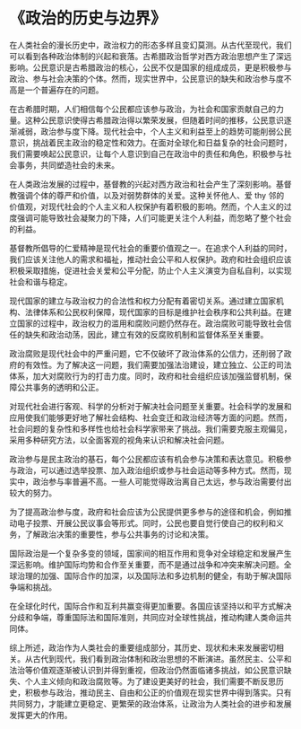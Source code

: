 # 《政治的历史与边界》



​		在人类社会的漫长历史中，政治权力的形态多样且变幻莫测。从古代至现代，我们可以看到各种政治体制的兴起和衰落。古希腊政治哲学对西方政治思想产生了深远影响。公民意识是古希腊政治的核心，公民不仅是国家的组成成员，更是积极参与政治、参与社会决策的个体。然而，现实世界中，公民意识的缺失和政治参与度不高是一个普遍存在的问题。

在古希腊时期，人们相信每个公民都应该参与政治，为社会和国家贡献自己的力量。这种公民意识使得古希腊政治得以繁荣发展，但随着时间的推移，公民意识逐渐减弱，政治参与度下降。现代社会中，个人主义和利益至上的趋势可能削弱公民意识，挑战着民主政治的稳定性和效力。在面对全球化和日益复杂的社会问题时，我们需要唤起公民意识，让每个人意识到自己在政治中的责任和角色，积极参与社会事务，共同塑造社会的未来。

在人类政治发展的过程中，基督教的兴起对西方政治和社会产生了深刻影响。基督教强调个体的尊严和价值，以及对弱势群体的关爱。这种关怀他人、爱 thy 邻的价值观，对现代社会的个人主义和人权保护有着积极的影响。然而，个人主义的过度强调可能导致社会凝聚力的下降，人们可能更关注个人利益，而忽略了整个社会的利益。

基督教所倡导的仁爱精神是现代社会的重要价值观之一。在追求个人利益的同时，我们应该关注他人的需求和福祉，推动社会公平和人权保护。政府和社会组织应该积极采取措施，促进社会关爱和公平分配，防止个人主义演变为自私自利，以实现社会和谐与稳定。

现代国家的建立与政治权力的合法性和权力分配有着密切关系。通过建立国家机构、法律体系和公民权利保障，现代国家的目标是维护社会秩序和公共利益。在建立国家的过程中，政治权力的滥用和腐败问题仍然存在。政治腐败可能导致社会信任的缺失和政治动荡，因此，建立有效的反腐败机制和监督体系至关重要。

政治腐败是现代社会中的严重问题，它不仅破坏了政治体系的公信力，还削弱了政府的有效性。为了解决这一问题，我们需要加强法治建设，建立独立、公正的司法体系，加大对腐败行为的打击力度。同时，政府和社会组织应该加强监督机制，保障公共事务的透明和公正。

对现代社会进行客观、科学的分析对于解决社会问题至关重要。社会科学的发展和应用使我们能够更好地了解社会结构、社会变迁和政治经济等方面的问题。然而，社会问题的复杂性和多样性也给社会科学家带来了挑战。我们需要克服主观偏见，采用多种研究方法，以全面客观的视角来认识和解决社会问题。

政治参与是民主政治的基石，每个公民都应该有机会参与决策和表达意见。积极参与政治，可以通过选举投票、加入政治组织或参与社会运动等多种方式。然而，现实中，政治参与率普遍不高。一些人可能觉得政治离自己太远，参与政治需要付出较大的努力。

为了提高政治参与度，政府和社会应该为公民提供更多参与的途径和机会，例如推动电子投票、开展公民议事会等形式。同时，公民也要自觉行使自己的权利和义务，了解政治决策的重要性，参与公共事务的讨论和决策。

国际政治是一个复杂多变的领域，国家间的相互作用和竞争对全球稳定和发展产生深远影响。维护国际均势和合作至关重要，而不是通过战争和冲突来解决问题。全球治理的加强、国际合作的加深，以及国际法和多边机制的健全，有助于解决国际争端和挑战。

在全球化时代，国际合作和互利共赢变得更加重要。各国应该坚持以和平方式解决分歧和争端，尊重国际法和国际准则，共同应对全球性挑战，推动构建人类命运共同体。

综上所述，政治作为人类社会的重要组成部分，其历史、现状和未来发展密切相关。从古代到现代，我们看到政治体制和政治思想的不断演进。虽然民主、公平和法治等价值观逐渐被认识到并得到重视，但政治仍然面临诸多挑战，如公民意识缺失、个人主义倾向和政治腐败等。为了建设更美好的社会，我们需要不断反思历史，积极参与政治，推动民主、自由和公正的价值观在现实世界中得到落实。只有共同努力，才能建立更稳定、更繁荣的政治体系，让政治为人类社会的进步和发展发挥更大的作用。